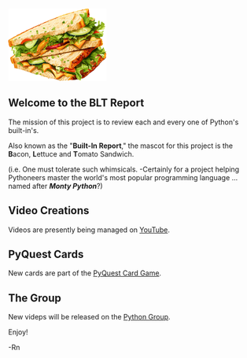 ![The BLT Report](https://github.com/Python3-Training/The-Built-In-Report/blob/main/sandwich.png "The Built-In Report")

## Welcome to the BLT Report

The mission of this project is to review each and every one of Python's built-in's.

Also known as the "**Built-In Report**," the mascot for this project is the **B**acon, **L**ettuce and **T**omato Sandwich. 

(i.e. One must tolerate such whimsicals. -Certainly for a project helping Pythoneers master the world's most popular programming language ... named after ***Monty Python***?)

## Video Creations

Videos are presently being managed on [YouTube](https://www.youtube.com/playlist?list=PLItP5KoawLqk4RWEhEVmVxBfwmSmayWFk).

## PyQuest Cards

New cards are part of the [PyQuest Card Game](https://github.com/Python3-Training/PyQuest/tree/main/CardGame).

## The Group

New videps will be released on the [Python Group](https://www.facebook.com/groups/nagyspythontraining).

Enjoy!

-Rn


